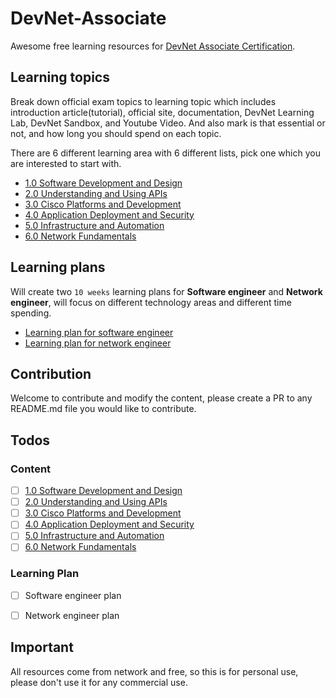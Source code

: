 # DevNet-Associate
Awesome free learning resources for [DevNet Associate Certification](https://developer.cisco.com/certification/exam-topic-associate/).

## Learning topics
Break down official exam topics to learning topic which includes introduction article(tutorial), official site, documentation, DevNet Learning Lab, DevNet Sandbox, and Youtube Video. And also mark is that essential or not, and how long you should spend on each topic.

There are 6 different learning area with 6 different lists, pick one which you are interested to start with.

- [1.0 Software Development and Design](/1.0%20Software%20Development%20and%20Design/README.md)
- [2.0 Understanding and Using APIs](/2.0%20Understanding%20and%20Using%20APIs/README.md)
- [3.0 Cisco Platforms and Development](/3.0%20Cisco%20Platforms%20and%20Development/README.md)
- [4.0 Application Deployment and Security](/4.0%20Application%20Deployment%20and%20Security/README.md)
- [5.0 Infrastructure and Automation](r/5.0%20Infrastructure%20and%20Automation/README.md)
- [6.0 Network Fundamentals](/6.0%20Network%20Fundamentals/README.md)

## Learning plans
Will create two `10 weeks` learning plans for **Software engineer** and **Network engineer**, will focus on different technology areas and different time spending. 

- [Learning plan for software engineer](/Learning%20Plan/Software%20engineer/README.md)
- [Learning plan for network engineer](/Learning%20Plan/Network%20engineer/README.md)

## Contribution
Welcome to contribute and modify the content, please create a PR to any README.md file you would like to contribute.


## Todos

### Content
- [ ] [1.0 Software Development and Design](/1.0%20Software%20Development%20and%20Design/README.md)
- [ ] [2.0 Understanding and Using APIs](/2.0%20Understanding%20and%20Using%20APIs/README.md)
- [ ] [3.0 Cisco Platforms and Development](/3.0%20Cisco%20Platforms%20and%20Development/README.md)
- [ ] [4.0 Application Deployment and Security](/4.0%20Application%20Deployment%20and%20Security/README.md)
- [ ] [5.0 Infrastructure and Automation](r/5.0%20Infrastructure%20and%20Automation/README.md)
- [ ] [6.0 Network Fundamentals](/6.0%20Network%20Fundamentals/README.md)

### Learning Plan
- [ ] Software engineer plan
- [ ] Network engineer plan


## Important
All resources come from network and free, so this is for personal use, please don't use it for any commercial use.
